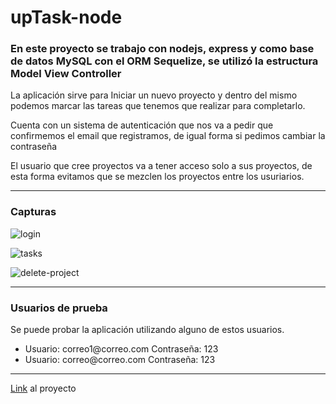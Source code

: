 # upTask-node



<h3>En este proyecto se trabajo con nodejs, express y como base de datos MySQL con el ORM Sequelize, se utilizó la estructura Model View Controller</h3>

<p>La aplicación sirve para Iniciar un nuevo proyecto y dentro del mismo podemos marcar las tareas que tenemos que realizar para completarlo.

Cuenta con un sistema de autenticación que nos va a pedir que confirmemos el email que registramos, de igual forma si pedimos cambiar la contraseña

El usuario que cree proyectos va a tener acceso solo a sus proyectos, de esta forma evitamos que se mezclen los proyectos entre los usuriarios.</p>

<hr>

<h3>Capturas</h3>

<a ><img src="https://i.ibb.co/WnX90gT/login.png" alt="login" border="0" ></a>

<a><img src="https://i.ibb.co/6Bx1dWZ/tasks.png" alt="tasks" border="0"></a>

<a ><img src="https://i.ibb.co/3y4cWN8/delete-project.png" alt="delete-project" border="0"></a>

<hr>

<h3>Usuarios de prueba</h3>
<p>Se puede probar la aplicación utilizando alguno de estos usuarios.</p>
<ul>
 <li> Usuario: correo1@correo.com Contraseña: 123</li>
 
 <li> Usuario: correo@correo.com Contraseña: 123</li>
</ul>

<hr>

<a href="http://dry-citadel-15109.herokuapp.com/login" target="_blank">Link</a> al proyecto






